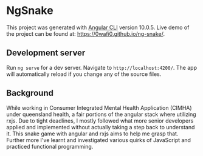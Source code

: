 # NgSnake

This project was generated with [Angular CLI](https://github.com/angular/angular-cli) version 10.0.5.
Live demo of the project can be found at: https://0wafi0.github.io/ng-snake/.

## Development server

Run `ng serve` for a dev server. Navigate to `http://localhost:4200/`. The app will automatically reload if you change any of the source files.

## Background

While working in Consumer Integrated Mental Health Application (CIMHA) under queensland health, a fair portions of the angular stack where utilizing rxjs. Due to tight deadlines, I mostly followed what more senior developers applied and implemented without actually taking a step back to understand it. This snake game with angular and rxjs aims to help me grasp that. Further more I've learnt and investigated various quirks of JavaScript and practiced functional programming.

